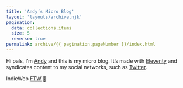 ```yaml
---
title: 'Andy’s Micro Blog'
layout: 'layouts/archive.njk'
pagination:
  data: collections.items
  size: 5
  reverse: true
permalink: archive/{{ pagination.pageNumber }}/index.html
---
```


Hi pals, I’m [Andy](//hankchizljaw.com) and this is my micro blog. It’s made with [Eleventy](//11ty.io) and syndicates content to my social networks, such as [Twitter](//twitter.com/hankchizljaw).

IndieWeb <abbr title="For the win">FTW</abbr> 🚀
